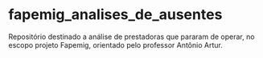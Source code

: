 # fapemig_analises_de_ausentes
Repositório destinado a análise de prestadoras que pararam de operar,  no escopo projeto Fapemig, orientado pelo professor Antônio Artur.
